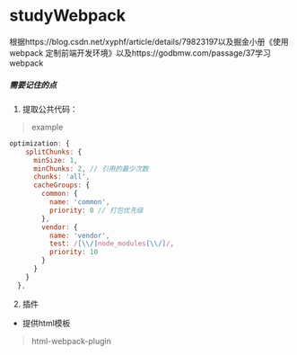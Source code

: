 # studyWebpack
根据https://blog.csdn.net/xyphf/article/details/79823197以及掘金小册《使用 webpack 定制前端开发环境》以及https://godbmw.com/passage/37学习webpack

##### 需要记住的点
1. 提取公共代码：
> example
```javascript
optimization: {
    splitChunks: {
      minSize: 1,
      minChunks: 2, // 引用的最少次数
      chunks: 'all',
      cacheGroups: {
        common: {
          name: 'common',
          priority: 0 // 打包优先级
        },
        vendor: {
          name: 'vendor',
          test: /[\\/]node_modules[\\/]/,
          priority: 10
        }
      }
    }
  },
```
2. 插件
* 提供html模板
> html-webpack-plugin
